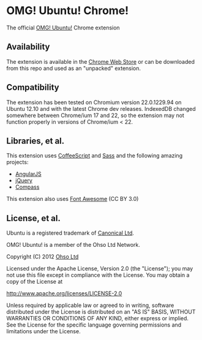 # OMG! Ubuntu! Chrome!

The official [OMG! Ubuntu!](http://omgubuntu.co.uk) Chrome extension

## Availability
The extension is available in the [Chrome Web Store](https://chrome.google.com/webstore/detail/omg-ubuntu/nhmmlbjenhdockdgpklmdiamollflljn) or can be downloaded from this repo and used as an "unpacked" extension.

## Compatibility
The extension has been tested on Chromium version 22.0.1229.94 on Ubuntu 12.10 and with the latest Chrome dev releases. IndexedDB changed somewhere between Chrome/ium 17 and 22, so the extension may not function properly in versions of Chrome/ium < 22.

## Libraries, et al.
This extension uses [CoffeeScript](http://coffeescript.org/) and [Sass](http://sass-lang.com/) and the following amazing projects:

- [AngularJS](http://angularjs.org)
- [jQuery](http://jquery.com)
- [Compass](http://compass-style.org/)

This extension also uses [Font Awesome](http://fortawesome.github.com/Font-Awesome) (CC BY 3.0)

## License, et al.
Ubuntu is a registered trademark of [Canonical Ltd](http://canonical.com/).

OMG! Ubuntu! is a member of the Ohso Ltd Network.

Copyright (C) 2012 [Ohso Ltd](http://ohso.co/)

Licensed under the Apache License, Version 2.0 (the "License");
you may not use this file except in compliance with the License.
You may obtain a copy of the License at

   http://www.apache.org/licenses/LICENSE-2.0

Unless required by applicable law or agreed to in writing, software
distributed under the License is distributed on an "AS IS" BASIS,
WITHOUT WARRANTIES OR CONDITIONS OF ANY KIND, either express or implied.
See the License for the specific language governing permissions and
limitations under the License.
